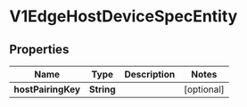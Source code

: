 # V1EdgeHostDeviceSpecEntity

## Properties
Name | Type | Description | Notes
------------ | ------------- | ------------- | -------------
**hostPairingKey** | **String** |  |  [optional]
